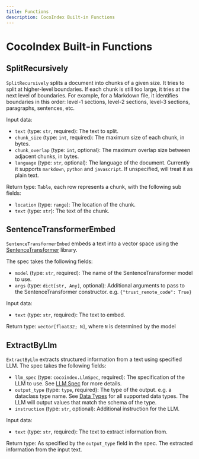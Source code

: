 ```yaml
---
title: Functions
description: CocoIndex Built-in Functions
---
```


# CocoIndex Built-in Functions

## SplitRecursively

`SplitRecursively` splits a document into chunks of a given size.
It tries to split at higher-level boundaries. If each chunk is still too large, it tries at the next level of boundaries.
For example, for a Markdown file, it identifies boundaries in this order: level-1 sections, level-2 sections, level-3 sections, paragraphs, sentences, etc.

Input data:

*   `text` (type: `str`, required): The text to split.
*   `chunk_size` (type: `int`, required): The maximum size of each chunk, in bytes.
*   `chunk_overlap` (type: `int`, optional): The maximum overlap size between adjacent chunks, in bytes.
*   `language` (type: `str`, optional): The language of the document. Currently it supports `markdown`, `python` and  `javascript`. If unspecified, will treat it as plain text.

Return type: `Table`, each row represents a chunk, with the following sub fields:

*   `location` (type: `range`): The location of the chunk.
*   `text` (type: `str`): The text of the chunk.

## SentenceTransformerEmbed

`SentenceTransformerEmbed` embeds a text into a vector space using the [SentenceTransformer](https://huggingface.co/sentence-transformers) library.

The spec takes the following fields:

*   `model` (type: `str`, required): The name of the SentenceTransformer model to use.
*   `args` (type: `dict[str, Any]`, optional): Additional arguments to pass to the SentenceTransformer constructor. e.g. `{"trust_remote_code": True}`

Input data:

*   `text` (type: `str`, required): The text to embed.

Return type: `vector[float32; N]`, where `N` is determined by the model

## ExtractByLlm

`ExtractByLlm` extracts structured information from a text using specified LLM. The spec takes the following fields:

*   `llm_spec` (type: `cocoindex.LlmSpec`, required): The specification of the LLM to use. See [LLM Spec](/docs/ai/llm#llm-spec) for more details.
*   `output_type` (type: `type`, required): The type of the output. e.g. a dataclass type name. See [Data Types](/docs/core/data_types) for all supported data types. The LLM will output values that match the schema of the type.
*   `instruction` (type: `str`, optional): Additional instruction for the LLM.

Input data:

*   `text` (type: `str`, required): The text to extract information from.

Return type: As specified by the `output_type` field in the spec. The extracted information from the input text.
